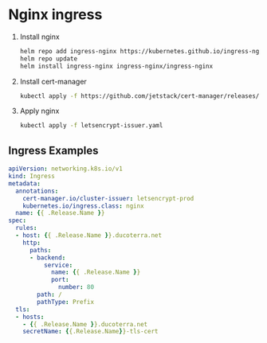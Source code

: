 # Nginx ingress

1. Install nginx

    ```bash
    helm repo add ingress-nginx https://kubernetes.github.io/ingress-nginx
    helm repo update
    helm install ingress-nginx ingress-nginx/ingress-nginx
    ```

2. Install cert-manager

    ```bash
    kubectl apply -f https://github.com/jetstack/cert-manager/releases/download/v1.3.1/cert-manager.yaml
    ```

3. Apply nginx

    ```bash
    kubectl apply -f letsencrypt-issuer.yaml
    ```

## Ingress Examples

```yaml
apiVersion: networking.k8s.io/v1
kind: Ingress
metadata:
  annotations:
    cert-manager.io/cluster-issuer: letsencrypt-prod
    kubernetes.io/ingress.class: nginx
  name: {{ .Release.Name }}
spec:
  rules:
  - host: {{ .Release.Name }}.ducoterra.net
    http:
      paths:
      - backend:
          service:
            name: {{ .Release.Name }}
            port:
              number: 80
        path: /
        pathType: Prefix
  tls:
  - hosts:
    - {{ .Release.Name }}.ducoterra.net
    secretName: {{.Release.Name}}-tls-cert
```
